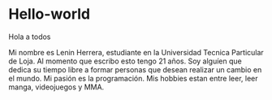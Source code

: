 # Hello-world

Hola a todos

Mi nombre es Lenin Herrera, estudiante en la Universidad Tecnica Particular de Loja. Al momento que escribo esto tengo 21 años. Soy alguíen que dedica su tiempo libre a formar personas que desean realizar un cambio en el mundo. Mi pasión es la programación. Mis hobbies estan entre leer, leer manga, videojuegos y MMA.
